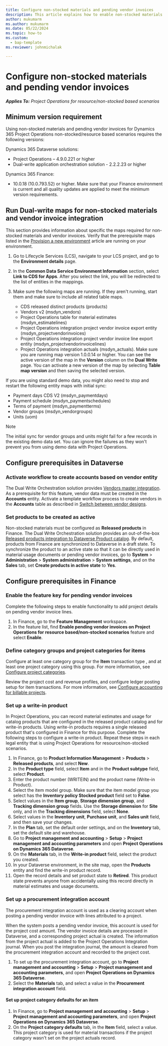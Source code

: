 ```yaml
---
title: Configure non-stocked materials and pending vendor invoices
description: This article explains how to enable non-stocked materials and pending vendor invoices.
author: mukumarm
ms.author: mukumarm
ms.date: 05/22/2024
ms.topic: how-to
ms.custom: 
  - bap-template
ms.reviewer: johnmichalak

---
```


# Configure non-stocked materials and pending vendor invoices

_**Applies To:** Project Operations for resource/non-stocked based scenarios_

## Minimum version requirement

Using non-stocked materials and pending vendor invoices for Dynamics 365 Project Operations non-stocked/resource based scenarios requires the following versions:

Dynamics 365 Dataverse solutions:

- Project Operations – 4.9.0.221 or higher
- Dual-write application orchestration solution - 2.2.2.23 or higher

Dynamics 365 Finance:
- 10.0.18 (10.0.793.52) or higher. Make sure that your Finance environment is current and all quality updates are applied to meet the minimum version requirements.

## Run Dual-write maps for non-stocked materials and vendor invoice integration

This section provides information about specific the maps required for non-stocked materials and vendor invoices. Verify that the prerequisite maps listed in the [Provision a new environment](../environment/resource-provision-new-environment.md#run-project-operations-dual-write-maps) article are running on your environment.

1. Go to Lifecycle Services (LCS), navigate to your LCS project, and go to the **Environment details** page.
2. In the **Common Data Service Environment Information** section, select **Link to CDS for Apps**. After you select the link, you will be redirected to the list of entities in the mappings.
3. Make sure the following maps are running. If they aren't running, start them and make sure to include all related table maps.

    - CDS released distinct products (products)
    - Vendors v2 (msdyn_vendors)
    - Project Operations table for material estimates (msdyn_estimatelines)
    - Project Operations integration project vendor invoice export entity (msdyn_projectvendorinvoices)
    - Project Operations integration project vendor invoice line export entity (msdyn_projectvendorinvoicelines)
    - Project Operations integration actuals (msdyn_actuals). Make sure you are running map version 1.0.0.14 or higher. You can see the active version of the map in the **Version** column on the **Dual Write** page. You can activate a new version of the map by selecting **Table map version** and then saving the selected version.

If you are using standard demo data, you might also need to stop and restart the following entity maps with initial sync:
  - Payment days CDS V2 (msdyn_paymentdays)
  - Payment schedule (msdyn_paymentschedules)
  - Terms of payment (msdyn_paymentterms)
  - Vendor groups (msdyn_vendorgroups)
  - Units (uom)

> [!NOTE]
> The initial sync for vendor groups and units might fail for a few records in the existing demo data set. You can ignore the failures as they won't prevent you from using demo data with Project Operations.

## Configure prerequisites in Dataverse

### Activate workflow to create accounts based on vendor entity

The Dual Write Orchestration solution provides [Vendors master integration](/dynamics365/fin-ops-core/dev-itpro/data-entities/dual-write/vendor-mapping). As a prerequisite for this feature, vendor data must be created in the **Accounts** entity. Activate a template workflow process to create vendors in the **Accounts** table as described in [Switch between vendor designs](/dynamics365/fin-ops-core/dev-itpro/data-entities/dual-write/vendor-switch).

### Set products to be created as active

Non-stocked materials must be configured as **Released products** in Finance. The Dual Write Orchestration solution provides an out-of-the-box [Released products integration to Dataverse Product catalog](/dynamics365/fin-ops-core/dev-itpro/data-entities/dual-write/product-mapping). By default, products from Finance are synchronized to Dataverse in a draft state. To synchronize the product to an active state so that it can be directly used in material usage documents or pending vendor invoices, go to **System** > **Administration** > **System administration** > **System settings**, and on the **Sales** tab, set **Create products in active state** to **Yes**.

## Configure prerequisites in Finance

### Enable the feature key for pending vendor invoices

Complete the following steps to enable functionality to add project details on pending vendor invoice lines.

1. In Finance, go to the **Feature Management** workspace.
2. In the feature list, find **Enable pending vendor invoices on Project Operations for resource based/non-stocked scenarios** feature and select **Enable**.

### Define category groups and project categories for items

Configure at least one category group for the **Item** transaction type , and at least one project category using this group. For more information, see [Configure project categories](../project-accounting/configure-project-categories.md#category-groups).

Review the project cost and revenue profiles, and configure ledger posting setup for item transactions. For more information, see [Configure accounting for billable projects](../project-accounting/configure-accounting-billable-projects.md).

### Set up a write-in product

In Project Operations, you can record material estimates and usage for catalog products that are configured in the released product catalog and for write-in products. Using write-in products requires a single released product that's configured in Finance for this purpose. Complete the following steps to configure a write-in product. Repeat these steps in each legal entity that is using Project Operations for resource/non-stocked scenarios.

1. In Finance, go to **Product Information Management** > **Products** > **Released products**, and select **New**.
2. In the **Product type** field, select **Item** and in the **Product subtype** field, select **Product**.
3. Enter the product number (WRITEIN) and the product name (Write-in Product).
4. Select  the item model group. Make sure that the item model group you select has the **Inventory policy Stocked product** field set to **False**.
5. Select values in the **Item group**, **Storage dimension group**, and **Tracking dimension group** fields. Use the **Storage dimension** for **Site** only, and in the **Tracking dimensions** field, select **None**.
6. Select values in the **Inventory unit**, **Purchase unit**, and **Sales unit** field, and then save your changes.
7. In the **Plan** tab, set the default order settings, and on the **Inventory** tab, set the default site and warehouse.
8. Go to **Project management and accounting** > **Setup** > **Project management and accounting parameters** and open **Project Operations on Dynamics 365 Dataverse**. 
9. On the **Materials** tab, in the **Write-in product** field, select the product you created.
10. In your Dataverse environment, in the site map, open the **Products** entity and find the write-in product record. 
11. Open the record details and set product state to **Retired**. This product state prevents anyone from accidentally using this record directly in material estimates and usage documents.

### Set up a procurement integration account

The procurement integration account is used as a clearing account when posting a pending vendor invoice with lines attributed to a project.

When the system posts a pending vendor invoice, this account is used for the project cost amount. The vendor invoice details are processed in Dataverse, and a corresponding project actual is created. The information from the project actual is added to the Project Operations Integration journal. When you post the integration journal, the amount is cleared from the procurement integration account and recorded to the project cost.

1. To set up the procurement integration account, go to **Project management and accounting** > **Setup** > **Project management and accounting parameters**, and open **Project Operations on Dynamics 365 Dataverse**. 
2. Select the **Materials** tab, and select a value in the **Procurement integration account** field.

#### Set up project category defaults for an item

1. In Finance, go to **Project management and accounting** > **Setup** > **Project management and accounting parameters**, and open **Project Operations on Dynamics 365 Dataverse**. 
2. On the **Project category defaults** tab, in the **Item** field, select a value. This project category is used for material transactions if the project category wasn't set on the project actuals record.
